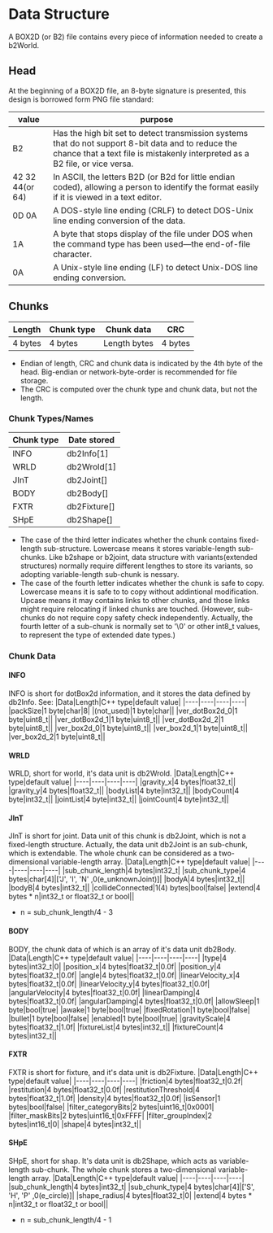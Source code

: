 # Data Structure
A BOX2D (or B2) file contains every piece of information needed to create a b2World. 

## Head
At the beginning of a BOX2D file, an 8-byte signature is presented, this design is borrowed form PNG file standard:

|value|purpose|
|----|----|
|B2|Has the high bit set to detect transmission systems that do not support 8-bit data and to reduce the chance that a text file is mistakenly interpreted as a B2 file, or vice versa.|
|42 32 44(or 64)|In ASCII, the letters B2D (or B2d for little endian coded), allowing a person to identify the format easily if it is viewed in a text editor.|
|0D 0A|A DOS-style line ending (CRLF) to detect DOS-Unix line ending conversion of the data.|
|1A|A byte that stops display of the file under DOS when the command type has been used—the end-of-file character.|
|0A|A Unix-style line ending (LF) to detect Unix-DOS line ending conversion.|

## Chunks

|Length     |Chunk type     |Chunk data     |CRC        |
|----       |----           |----           |----       |
|4 bytes    |4 bytes        |Length bytes	|4 bytes    |
* Endian of length, CRC and chunk data is indicated by the 4th byte of the head. Big-endian or network-byte-order is recommended for file storage.
* The CRC is computed over the chunk type and chunk data, but not the length.

### Chunk Types/Names

|Chunk type|Date stored|
|----|----|
|INFO|db2Info[1]|
|WRLD|db2Wrold[1]|
|JInT|db2Joint[]|
|BODY|db2Body[]|
|FXTR|db2Fixture[]|
|SHpE|db2Shape[]|
* The case of the third letter indicates whether the chunk contains fixed-length sub-structure. Lowercase means it stores variable-length sub-chunks. Like b2shape or b2joint, data structure with variants(extended structures) normally require different lengthes to store its variants, so adopting variable-length sub-chunk is nessary.
* The case of the fourth letter indicates whether the chunk is safe to copy. Lowercase means it is safe to to copy without addintional modification. Upcase means it may contains links to other chunks, and those links might require relocating if linked chunks are touched. (However, sub-chunks do not require copy safety check independently. Actually, the fourth letter of a sub-chunk is normally set to '\0' or other int8_t values, to represent the type of extended date types.)

### Chunk Data
#### INFO
INFO is short for dotBox2d information, and it stores the data defined by db2Info. See:
|Data|Length|C++ type|default value|
|----|----|----|----|
|packSize|1 byte|char|8|
|(not_used)|1 byte|char||
|ver_dotBox2d_0|1 byte|uint8_t||
|ver_dotBox2d_1|1 byte|uint8_t||
|ver_dotBox2d_2|1 byte|uint8_t||
|ver_box2d_0|1 byte|uint8_t||
|ver_box2d_1|1 byte|uint8_t||
|ver_box2d_2|1 byte|uint8_t||

#### WRLD
WRLD, short for world, it's data unit is db2Wrold.
|Data|Length|C++ type|default value|
|----|----|----|----|
|gravity_x|4 bytes|float32_t||
|gravity_y|4 bytes|float32_t||
|bodyList|4 byte|int32_t||
|bodyCount|4 byte|int32_t||
|jointList|4 byte|int32_t||
|jointCount|4 byte|int32_t||

#### JInT
JInT is short for joint. Data unit of this chunk is db2Joint, which is not a fixed-length structure. Actually, the data unit db2Joint is an sub-chunk, which is extendable. The whole chunk can be considered as a two-dimensional variable-length array.
|Data|Length|C++ type|default value|
|----|----|----|----|
|sub_chunk_length|4 bytes|int32_t|
|sub_chunk_type|4 bytes|char[4]|['J', 'I', 'N' ,0(e_unknownJoint)]|
|bodyA|4 bytes|int32_t||
|bodyB|4 bytes|int32_t||
|collideConnected|1(4) bytes|bool|false|
|extend|4 bytes * n|int32_t or float32_t or bool||
* n = sub_chunk_length/4 - 3

#### BODY
BODY, the chunk data of which is an array of it's data unit db2Body.
|Data|Length|C++ type|default value|
|----|----|----|----|
|type|4 bytes|int32_t|0|
|position_x|4 bytes|float32_t|0.0f|
|position_y|4 bytes|float32_t|0.0f|
|angle|4 bytes|float32_t|0.0f|
|linearVelocity_x|4 bytes|float32_t|0.0f|
|linearVelocity_y|4 bytes|float32_t|0.0f|
|angularVelocity|4 bytes|float32_t|0.0f|
|linearDamping|4 bytes|float32_t|0.0f|
|angularDamping|4 bytes|float32_t|0.0f|
|allowSleep|1 byte|bool|true|
|awake|1 byte|bool|true|
|fixedRotation|1 byte|bool|false|
|bullet|1 byte|bool|false|
|enabled|1 byte|bool|true|
|gravityScale|4 bytes|float32_t|1.0f|
|fixtureList|4 bytes|int32_t||
|fixtureCount|4 bytes|int32_t||

#### FXTR
FXTR is short for fixture, and it's data unit is db2Fixture.
|Data|Length|C++ type|default value|
|----|----|----|----|
|friction|4 bytes|float32_t|0.2f|
|restitution|4 bytes|float32_t|0.0f|
|restitutionThreshold|4 bytes|float32_t|1.0f|
|density|4 bytes|float32_t|0.0f|
|isSensor|1 bytes|bool|false|
|filter_categoryBits|2 bytes|uint16_t|0x0001|
|filter_maskBits|2 bytes|uint16_t|0xFFFF|
|filter_groupIndex|2 bytes|int16_t|0|
|shape|4 bytes|int32_t||

#### SHpE
SHpE, short for shap. It's data unit is db2Shape, which acts as variable-length sub-chunk. The whole chunk stores a two-dimensional variable-length array. 
|Data|Length|C++ type|default value|
|----|----|----|----|
|sub_chunk_length|4 bytes|int32_t|
|sub_chunk_type|4 bytes|char[4]|['S', 'H', 'P' ,0(e_circle)]|
|shape_radius|4 bytes|float32_t|0|
|extend|4 bytes * n|int32_t or float32_t or bool||
* n = sub_chunk_length/4 - 1
